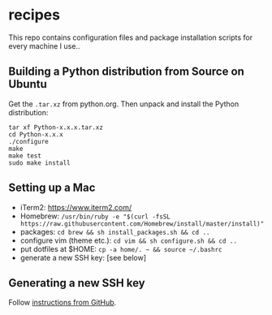 recipes
=======

This repo contains configuration files and package installation scripts 
for every machine I use..


Building a Python distribution from Source on Ubuntu
----------------------------------------------------

Get the `.tar.xz` from python.org.
Then unpack and install the Python distribution:

```
tar xf Python-x.x.x.tar.xz
cd Python-x.x.x
./configure
make
make test
sudo make install
```


Setting up a Mac
----------------

- iTerm2: https://www.iterm2.com/
- Homebrew: `/usr/bin/ruby -e "$(curl -fsSL https://raw.githubusercontent.com/Homebrew/install/master/install)"`
- packages: `cd brew && sh install_packages.sh && cd ..`
- configure vim (theme etc.): `cd vim && sh configure.sh && cd ..`
- put dotfiles at $HOME: `cp -a home/. ~ && source ~/.bashrc`
- generate a new SSH key: [see below]



Generating a new SSH key
------------------------

Follow [instructions from GitHub](https://help.github.com/articles/generating-a-new-ssh-key-and-adding-it-to-the-ssh-agent/).

